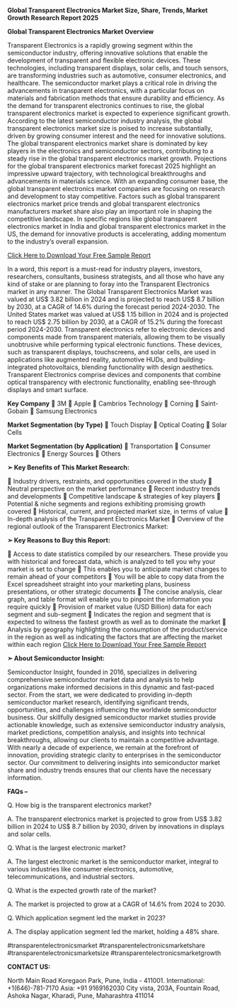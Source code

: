 **Global Transparent Electronics Market Size, Share, Trends, Market Growth Research Report 2025**

**Global Transparent Electronics Market Overview**

Transparent Electronics is a rapidly growing segment within the semiconductor industry, offering innovative solutions that enable the development of transparent and flexible electronic devices. These technologies, including transparent displays, solar cells, and touch sensors, are transforming industries such as automotive, consumer electronics, and healthcare. The semiconductor market plays a critical role in driving the advancements in transparent electronics, with a particular focus on materials and fabrication methods that ensure durability and efficiency. As the demand for transparent electronics continues to rise, the global transparent electronics market is expected to experience significant growth.
According to the latest semiconductor industry analysis, the global transparent electronics market size is poised to increase substantially, driven by growing consumer interest and the need for innovative solutions. The global transparent electronics market share is dominated by key players in the electronics and semiconductor sectors, contributing to a steady rise in the global transparent electronics market growth. Projections for the global transparent electronics market forecast 2025 highlight an impressive upward trajectory, with technological breakthroughs and advancements in materials science.
With an expanding consumer base, the global transparent electronics market companies are focusing on research and development to stay competitive. Factors such as global transparent electronics market price trends and global transparent electronics manufacturers market share also play an important role in shaping the competitive landscape. In specific regions like global transparent electronics market in India and global transparent electronics market in the US, the demand for innovative products is accelerating, adding momentum to the industry’s overall expansion.

[Click Here to Download Your Free Sample Report](https://semiconductorinsight.com/report/global-transparent-electronics-market/)

In a word, this report is a must-read for industry players, investors, researchers, consultants, business strategists, and all those who have any kind of stake or are planning to foray into the Transparent Electronics market in any manner.
The Global Transparent Electronics Market was valued at US$ 3.82 billion in 2024 and is projected to reach US$ 8.7 billion by 2030, at a CAGR of 14.6% during the forecast period 2024-2030.
The United States market was valued at US$ 1.15 billion in 2024 and is projected to reach US$ 2.75 billion by 2030, at a CAGR of 15.2% during the forecast period 2024-2030.
Transparent electronics refer to electronic devices and components made from transparent materials, allowing them to be visually unobtrusive while performing typical electronic functions. These devices, such as transparent displays, touchscreens, and solar cells, are used in applications like augmented reality, automotive HUDs, and building-integrated photovoltaics, blending functionality with design aesthetics.
Transparent Electronics comprise devices and components that combine optical transparency with electronic functionality, enabling see-through displays and smart surface. 

**Key Company**
	3M
	Apple
	Cambrios Technology
	Corning
	Saint-Gobain
	Samsung Electronics

**Market Segmentation (by Type)**
	Touch Display
	Optical Coating
	Solar Cells

**Market Segmentation (by Application)**
	Transportation
	Consumer Electronics
	Energy Sources
	Others

**➣ Key Benefits of This Market Research:**

	 Industry drivers, restraints, and opportunities covered in the study
	 Neutral perspective on the market performance
	 Recent industry trends and developments
	 Competitive landscape & strategies of key players
	 Potential & niche segments and regions exhibiting promising growth covered
	 Historical, current, and projected market size, in terms of value
	 In-depth analysis of the Transparent Electronics Market
	 Overview of the regional outlook of the Transparent Electronics Market:

**➣ Key Reasons to Buy this Report:**

	 Access to date statistics compiled by our researchers. These provide you with historical and forecast data, which is analyzed to tell you why your market is set to change
	 This enables you to anticipate market changes to remain ahead of your competitors
	 You will be able to copy data from the Excel spreadsheet straight into your marketing plans, business presentations, or other strategic documents
	 The concise analysis, clear graph, and table format will enable you to pinpoint the information you require quickly
	 Provision of market value (USD Billion) data for each segment and sub-segment
	 Indicates the region and segment that is expected to witness the fastest growth as well as to dominate the market
	 Analysis by geography highlighting the consumption of the product/service in the region as well as indicating the factors that are affecting the market within each region
[Click Here to Download Your Free Sample Report](https://semiconductorinsight.com/report/global-transparent-electronics-market/)

**➣ About Semiconductor Insight:**

Semiconductor Insight, founded in 2016, specializes in delivering comprehensive semiconductor market data and analysis to help organizations make informed decisions in this dynamic and fast-paced sector. From the start, we were dedicated to providing in-depth semiconductor market research, identifying significant trends, opportunities, and challenges influencing the worldwide semiconductor business.
Our skillfully designed semiconductor market studies provide actionable knowledge, such as extensive semiconductor industry analysis, market predictions, competition analysis, and insights into technical breakthroughs, allowing our clients to maintain a competitive advantage. With nearly a decade of experience, we remain at the forefront of innovation, providing strategic clarity to enterprises in the semiconductor sector.
Our commitment to delivering insights into semiconductor market share and industry trends ensures that our clients have the necessary information.

**FAQs –**

Q. How big is the transparent electronics market?

A. The transparent electronics market is projected to grow from US$ 3.82 billion in 2024 to US$ 8.7 billion by 2030, driven by innovations in displays and solar cells.

Q. What is the largest electronic market?

A. The largest electronic market is the semiconductor market, integral to various industries like consumer electronics, automotive, telecommunications, and industrial sectors.

Q. What is the expected growth rate of the market?

A. The market is projected to grow at a CAGR of 14.6% from 2024 to 2030.

Q. Which application segment led the market in 2023?

A. The display application segment led the market, holding a 48% share.

#transparentelectronicsmarket 
#transparentelectronicsmarketshare
#transparentelectronicsmarketsize
#transparentelectronicsmarketgrowth

**CONTACT US:**

North Main Road Koregaon Park, Pune, India - 411001.
International: +1(646)-781-7170
Asia: +91 9169162030
City vista, 203A, Fountain Road, Ashoka Nagar, Kharadi, Pune, Maharashtra 411014
